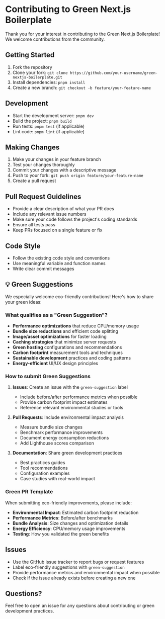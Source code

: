 # Contributing to Green Next.js Boilerplate

Thank you for your interest in contributing to the Green Next.js Boilerplate! We welcome contributions from the community.

## Getting Started

1. Fork the repository
2. Clone your fork: `git clone https://github.com/your-username/green-nextjs-boilerplate.git`
3. Install dependencies: `pnpm install`
4. Create a new branch: `git checkout -b feature/your-feature-name`

## Development

- Start the development server: `pnpm dev`
- Build the project: `pnpm build`
- Run tests: `pnpm test` (if applicable)
- Lint code: `pnpm lint` (if applicable)

## Making Changes

1. Make your changes in your feature branch
2. Test your changes thoroughly
3. Commit your changes with a descriptive message
4. Push to your fork: `git push origin feature/your-feature-name`
5. Create a pull request

## Pull Request Guidelines

- Provide a clear description of what your PR does
- Include any relevant issue numbers
- Make sure your code follows the project's coding standards
- Ensure all tests pass
- Keep PRs focused on a single feature or fix

## Code Style

- Follow the existing code style and conventions
- Use meaningful variable and function names
- Write clear commit messages

## 💡 Green Suggestions

We especially welcome eco-friendly contributions! Here's how to share your green ideas:

### What qualifies as a "Green Suggestion"?

- **Performance optimizations** that reduce CPU/memory usage
- **Bundle size reductions** and efficient code splitting
- **Image/asset optimizations** for faster loading
- **Caching strategies** that minimize server requests
- **Green hosting** configurations and recommendations
- **Carbon footprint** measurement tools and techniques
- **Sustainable development** practices and coding patterns
- **Energy-efficient** UI/UX design principles

### How to submit Green Suggestions

1. **Issues**: Create an issue with the `green-suggestion` label
   - Include before/after performance metrics when possible
   - Provide carbon footprint impact estimates
   - Reference relevant environmental studies or tools

2. **Pull Requests**: Include environmental impact analysis
   - Measure bundle size changes
   - Benchmark performance improvements
   - Document energy consumption reductions
   - Add Lighthouse scores comparison

3. **Documentation**: Share green development practices
   - Best practices guides
   - Tool recommendations
   - Configuration examples
   - Case studies with real-world impact

### Green PR Template

When submitting eco-friendly improvements, please include:

- **Environmental Impact**: Estimated carbon footprint reduction
- **Performance Metrics**: Before/after benchmarks
- **Bundle Analysis**: Size changes and optimization details
- **Energy Efficiency**: CPU/memory usage improvements
- **Testing**: How you validated the green benefits

## Issues

- Use the GitHub issue tracker to report bugs or request features
- Label eco-friendly suggestions with `green-suggestion`
- Provide performance metrics and environmental impact when possible
- Check if the issue already exists before creating a new one

## Questions?

Feel free to open an issue for any questions about contributing or green development practices.